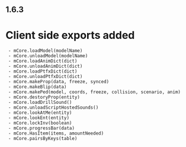 ## 1.6.3

# Client side exports added
     - mCore.loadModel(modelName)
     - mCore.unloadModel(modelName)
     - mCore.loadAnimDict(dict)
     - mCore.unloadAnimDict(dict)
     - mCore.loadPtfxDict(dict)
     - mCore.unloadPtfxDict(dict)
     - mCore.makeProp(data, freeze, synced)
     - mCore.makeBlip(data)
     - mCore.makePed(model, coords, freeze, collision, scenario, anim)
     - mCore.destoryProp(entity)
     - mCore.loadDrillSound()
     - mCore.unloadScriptHostedSounds()
     - mCore.lookAtMe(entity)
     - mCore.lookEnt(entity)
     - mCore.lockInv(boolean)
     - mCore.progressBar(data)
     - mCore.HasItem(items, amountNeeded)
     - mCore.pairsByKeys(table)


